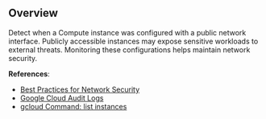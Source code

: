 ## Overview

Detect when a Compute instance was configured with a public network interface. Publicly accessible instances may expose sensitive workloads to external threats. Monitoring these configurations helps maintain network security.

**References**:
- [Best Practices for Network Security](https://cloud.google.com/architecture/security-best-practices-for-networking)
- [Google Cloud Audit Logs](https://cloud.google.com/logging/docs/audit)
- [gcloud Command: list instances](https://cloud.google.com/sdk/gcloud/reference/compute/instances/list)